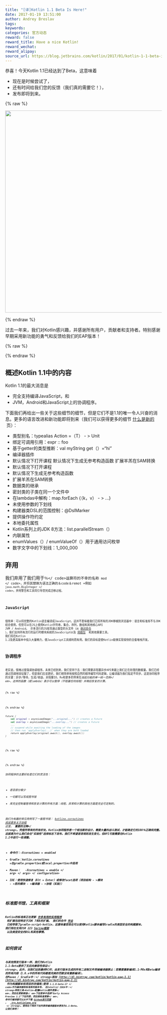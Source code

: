 ```yaml
---
title: "[译]Kotlin 1.1 Beta Is Here!"
date: 2017-01-19 13:51:00
author: Andrey Breslav
tags:
keywords:
categories: 官方动态
reward: false
reward_title: Have a nice Kotlin!
reward_wechat:
reward_alipay:
source_url: https://blog.jetbrains.com/kotlin/2017/01/kotlin-1-1-beta-is-here/
---
```


恭喜！今天Kotlin 1.1已经达到了Beta，这意味着

* 现在是时候尝试了，
* 还有时间给我们您的反馈（我们真的需要它！），
* 发布即将到来。


{% raw %}
<p><center><img alt="Kotlin 1.1 Beta" class="alignnone size-full wp-image-4514" height="650" src="https://d3nmt5vlzunoa1.cloudfront.net/kotlin/files/2017/01/1.1-Beta-Banner-2-01.png" width="1300"/></center></p>
{% endraw %}

过去一年来，我们对Kotlin感兴趣，并感谢所有用户，贡献者和支持者。特别感谢早期采用新功能的勇气和反馈给我们的EAP版本！

{% raw %}
<p><span id="more-4484"></span></p>
{% endraw %}

## 概述Kotlin 1.1中的内容

Kotlin 1.1的最大消息是

* 完全支持编译JavaScript，和
* JVM，Android和JavaScript上的协调程序。

下面我们再给出一些关于这些细节的细节，但是它们不是1.1的唯一令人兴奋的消息。更多的语言改进和新功能即将到来（我们可以获得更多的细节 [什么是新的](https://kotlinlang.org/docs/reference/whatsnew11.html)  页）：

* 类型别名：typealias Action <T> =（T） - > Unit
* 绑定可调用引用：expr :: foo
* 基于getter的类型推断：val myString get（）=“hi”
* 编译器插件
* 默认情况下打开课程
默认情况下生成无参考构造函数
扩展羊羔在SAM转换
* 默认情况下打开课程
* 默认情况下生成无参考构造函数
* 扩展羊羔在SAM转换
* 数据类的继承
* 密封类的子类在同一个文件中
* 在lambdas中解构：map.forEach {（k，v） - > ...}
* 未使用参数的下划线
* 构建器类DSL的范围控制：@DslMarker
* 提供操作符约定
* 本地委托属性
* Kotlin系列上的JDK 8方法：list.parallelStream（）
* 内联属性
* enumValues（）/ enumValueOf（）用于通用访问枚举
* 数字文字中的下划线：1_000_000

## 弃用

我们弃用了我们用于<code>％</ code>运算符的不幸的名称<code> mod </ code>，并将其替换为语法正确的＆code＆remot =例如<code> java.math.BigInteger </ code>。弃用警告和工具将引导您完成迁移过程。
## JavaScript

很简单：可以将完整的Kotlin语言编译成JavaScript。这并不意味着我们已将所有的JDK移植到浏览器中：语言和标准库不与JDK结合使用，但您可以在JS上使用Kotlin字符串，集合，序列，数组和其他核心API JVM / Android。
许多流行的JS库将通过类型的头文件（从 [绝对命令](https://github.com/DefinitelyTyped/DefinitelyTyped) ）。我们支持所有流行的运行时模块系统的JavaScript以及 [网络包](https://webpack.github.io/)  和其他重要工具。
我们将在Kotlin 1.2及更高版本中投入大量精力，使JavaScript工具顺利而有用。我们的目标是使Kotlin能够实现愉快的全套堆栈开发。
## 协调程序

老实说，很难过度强调协调程序。未来已经到来，我们坚持下去：我们需要非阻塞异步API来跟上我们正在处理的数据量。我们已经通过回调地狱征服了，但是我们应该更好。我们想简单地按照自然的顺序编写代码逻辑，让编译器为我们指定不同步。这是协同程序的关键：异步/等待，生成/收益，非阻塞IO，Rx和更多的带来在<em>挂起功能的单一统一范例</ em>。这样的函数（或lambda）表示可以暂停（不阻塞任何线程）并稍后恢复的计算。

{% raw %}
<p></p>
{% endraw %}

```kotlin
future {
    val original = asyncLoadImage("...original...") // creates a Future
    val overlay = asyncLoadImage("...overlay...") // creates a Future
    ...
    // suspend while awaiting the loading of the images
    // then run `applyOverlay(...)` when they are both loaded
    return applyOverlay(original.await(), overlay.await())
}
 
```

{% raw %}
<p></p>
{% endraw %}

协同程序的主要好处是它们的灵活性：

* 语言部分极少
* 一切都可以写成图书馆
* 库完全控制着暂停和恢复计算的所有方面：线程，异常和计算的其他方面是完全可定制的。

我们为有趣的常见用例写了一套图书馆： [kotlinx.coroutines](https://github.com/Kotlin/kotlinx.coroutines) 
 [阅读更多关于协程](https://github.com/Kotlin/kotlin-coroutines/blob/master/kotlin-coroutines-informal.md) 这里。
<strong>重要的注释</ strong>。凭借所带来的所有好处，Kotlin协同程序是一个相当新的设计，需要大量的战斗测试，才能确定它的100％正确和完整。这就是为什么我们会在“实验性”选择标志下发布。我们不希望语言规则发生变化，但API可能需要在Kotlin 1.2中进行一些调整。

* 命令行：-Xcoroutines = enabled
* Gradle：kotlin.coroutines =在gradle.properties或local.properties中启用
* Maven：<configuration> <args> <arg> -Xcoroutines = enable </ arg> </ args> </ configuration>
* IDE：使用快速修复（Alt + Enter）或修改facet选项（项目结构 - >模块 - >您的模块 - >编译器 - >协程（实验））

## 标准图书馆，工具和框架

Kotlin的标准库正在更新 [许多有用的实用程序](https://kotlinlang.org/docs/reference/whatsnew11.html#standard-library)  和扩展包括特定于JDK 7和8的扩展。
我们的合作 [毕业](https://blog.gradle.org/kotlin-meets-gradle)  已经导致了gradle-script-kotlin，这意味着您现在可以使用Kotlin脚本编写Gradle的类型安全的构建脚本。
我们现在支持JSR 223 [Spring框架](https://spring.io/blog/2017/01/04/introducing-kotlin-support-in-spring-framework-5-0)  以及类型安全的DSL和其他事情。
## 如何尝试

与其他预发行版本一样，我们为Kotlin 1.1-Beta提供了<strong>无后向兼容性保证</ strong>。此外，当我们达到最终RC时，由发行版本生成的所有二进制文件将被编译器禁止：您需要重新编译1.1-M0x和Beta编译的所有内容（1.0.x中的所有代码都是完美的罚款没有重新编译）。
<strong>在Maven / Gradle中：</ strong>添加 [http://dl.bintray.com/kotlin/kotlin-eap-1.1](http://dl.bintray.com/kotlin/kotlin-eap-1.1)  作为构建脚本和项目的存储库;使用<code> 1.1.0-beta-17 </ code>作为编译器和标准库的版本号。
<strong>在IntelliJ IDEA中：</ strong>转到<em>工具→Kotlin→配置Kotlin插件更新</ em>，然后在<em>更新频道</ em>下拉菜单中选择“Early Access Preview 1.1”下拉列表，然后按<em>检查更新</ em>。
命令行编译器可以从中下载 [Github发行页面](https://github.com/JetBrains/kotlin/releases/tag/v1.1-beta) 。
<strong> <a href="http://try.kotlinlang.org/"> try.kotlinlang.org </a> </ strong>。使用右下角的下拉列表将编译器版本更改为1.1-Beta。
让我们来吧！
